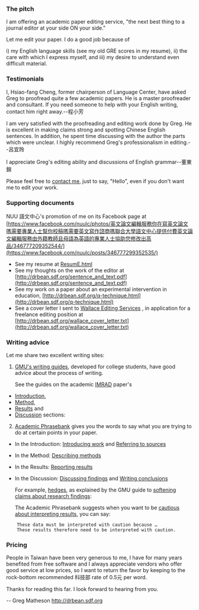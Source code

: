 ### The pitch

I am offering an academic paper editing service, "the next best thing to a journal editor at your side ON your side."

Let me edit your paper. I do a good job because of

i) my English language skills (see my old GRE scores in my resume),
ii) the care with which I express myself, and
iii) my desire to understand even difficult material.

### Testimonials

I, Hsiao-fang Cheng, former chairperson of Language Center, have asked Greg to proofread quite a few academic papers. He is a master proofreader and consultant. If you need someone to help with your English writing, contact him right away.--程小芳

I am very satisfied with the proofreading and editing work done by Greg. He is excellent in making claims strong and spotting Chinese English sentences. In addition, he spent time discussing with the author the parts which were unclear. I highly recommend Greg's professionalism in editing.--呂宜玲

I appreciate Greg's editing ability and discussions of English grammar--董東錦

Please feel free to [contact me](mailto:drbean@freeshell.org), just to say, "Hello", even if you don't want me to edit your work.

### Supporting documents

NUU 語文中心's promotion of me on its Facebook page at [https://www.facebook.com/nuulc/photos/英文論文編輯服務你在寫英文論文嗎需要專業人士幫你校稿嗎需要英文寫作諮商嗎聯合大學語文中心提供付費英文論文編輯服務由外籍教師且母語為英語的專業人士協助您修改出高品/346777209352544/](https://www.facebook.com/nuulc/posts/346777299352535/)

- See my resume at [ResumE.html](ResumE.html)
- See my thoughts on the work of the editor at [http://drbean.sdf.org/sentence_and_text.pdf](http://drbean.sdf.org/sentence_and_text.pdf)
- See my work on a paper about an experimental intervention in education, [http://drbean.sdf.org/q-technique.html](http://drbean.sdf.org/q-technique.html)
- See a cover letter I sent to [Wallace Editing Services](http://www.editing.tw) , in application for a freelance editing position at [http://drbean.sdf.org/wallace_cover_letter.txt](http://drbean.sdf.org/wallace_cover_letter.txt)

### Writing advice

Let me share two excellent writing sites:

1. [GMU's writing guides](https://writingcenter.gmu.edu/guides), developed for college students, have good advice about the process of writing.

	See the guides on the academic [IMRAD](https://writingcenter.gmu.edu/guides/writing-an-imrad-report) paper's

* [Introduction](https://writingcenter.gmu.edu/guides/imrad-reports-introductions#containerZoneContentArea),
* [Method](https://writingcenter.gmu.edu/guides/writing-an-imrad-report#containerZoneContentArea),
* [Results](https://writingcenter.gmu.edu/guides/writing-an-imrad-report#containerZoneContentArea) and
* [Discussion](https://writingcenter.gmu.edu/guides/imrad-reports-conclusions#containerZoneContentArea) sections:

2. [Academic Phrasebank](http://www.phrasebank.manchester.ac.uk/) gives you the words to say what you are trying to do at certain points in your paper.

* In the Introduction: [Introducing work](http://www.phrasebank.manchester.ac.uk/introducing-work/) and [Referring to sources](http://www.phrasebank.manchester.ac.uk/referring-to-sources/)
* In the Method: [Describing methods](http://www.phrasebank.manchester.ac.uk/describing-methods/)
* In the Results: [Reporting results](http://www.phrasebank.manchester.ac.uk/reporting-results/)
* In the Discussion: [Discussing findings](http://www.phrasebank.manchester.ac.uk/discussing-findings/) and [Writing conclusions](http://www.phrasebank.manchester.ac.uk/writing-conclusions/)


	For example, [hedges](https://en.wikipedia.org/wiki/Hedge_(linguistics)), as explained by the GMU guide to [softening claims about research findings](https://writingcenter.gmu.edu/guides/hedges-softening-claims-in-academic-writing#containerZoneContentArea):

	The Academic Phrasebank suggests when you want to be [cautious about interpreting results](http://www.phrasebank.manchester.ac.uk/using-cautious-language/), you can say:

~~~~~
	These data must be interpreted with caution because …
	These results therefore need to be interpreted with caution.
~~~~~

### Pricing

People in Taiwan have been very generous to me, I have for many years benefited from free software and I always appreciate vendors who offer good service at low prices, so I want to return the favor by keeping to the rock-bottom recommended 科技部 rate of 0.5元 per word.

Thanks for reading this far. I look forward to hearing from you.

--
Greg Matheson
<http://drbean.sdf.org>

